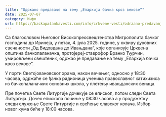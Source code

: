 ```yaml
---
title: "Одржано предавање на тему „Епархија бачка кроз вековеˮ"
date: 2025-07-07
category: Инфо
url: https://backapalankavesti.com/info/crkvene-vesti/odrzano-predavanje-na-temu-eparhija-backa-kroz-vekove/
---
```


Са благословом Његовог Високопреосвештенства Митрополита бачког господина др Иринеја, у петак, 4. јула 2025. године, у оквиру духовних свечаности „Од Видовдана до Ивањданаˮ, које организује Црквена општинa бачкопаланачка, протојереј-ставрофор Бранко Ћурчин, умировљени свештеник, одржао је предавање на тему „Епархија бачка кроз вековеˮ.

У порти Светојовановског храма, након вечењег, односно у 18:30 часова, одржаће се ђачка радионица ученика православног катихизиса из бачкопаланачких основних школа, у плетењу ивањданских венаца.

Пре почетка Свете Литургије дочекује се епископ, потом следи Света Литургија. Дочек епископа почиње у 08:30 часова а у продужетку следи служење Свете Литургије и свећење славског колача. Избор новог кума биће у 18:00 часова.

